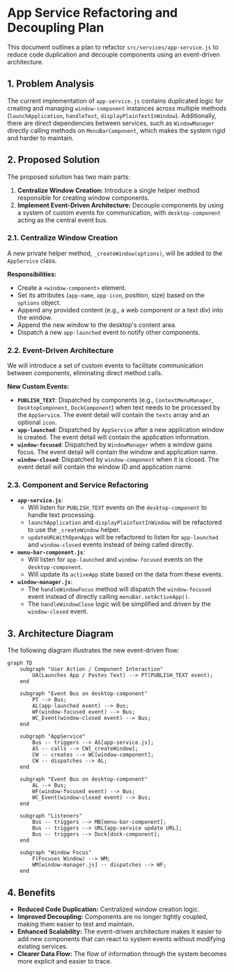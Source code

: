# App Service Refactoring and Decoupling Plan

This document outlines a plan to refactor `src/services/app-service.js` to reduce code duplication and decouple components using an event-driven architecture.

## 1. Problem Analysis

The current implementation of `app-service.js` contains duplicated logic for creating and managing `window-component` instances across multiple methods (`launchApplication`, `handleText`, `displayPlainTextInWindow`). Additionally, there are direct dependencies between services, such as `WindowManager` directly calling methods on `MenuBarComponent`, which makes the system rigid and harder to maintain.

## 2. Proposed Solution

The proposed solution has two main parts:
1.  **Centralize Window Creation:** Introduce a single helper method responsible for creating window components.
2.  **Implement Event-Driven Architecture:** Decouple components by using a system of custom events for communication, with `desktop-component` acting as the central event bus.

### 2.1. Centralize Window Creation

A new private helper method, `_createWindow(options)`, will be added to the `AppService` class.

**Responsibilities:**
- Create a `<window-component>` element.
- Set its attributes (`app-name`, `app-icon`, position, size) based on the `options` object.
- Append any provided content (e.g., a web component or a text div) into the window.
- Append the new window to the desktop's content area.
- Dispatch a new `app-launched` event to notify other components.

### 2.2. Event-Driven Architecture

We will introduce a set of custom events to facilitate communication between components, eliminating direct method calls.

**New Custom Events:**
-   **`PUBLISH_TEXT`**: Dispatched by components (e.g., `ContextMenuManager`, `DesktopComponent`, `DockComponent`) when text needs to be processed by the `AppService`. The event detail will contain the `texts` array and an optional `icon`.
-   **`app-launched`**: Dispatched by `AppService` after a new application window is created. The event detail will contain the application information.
-   **`window-focused`**: Dispatched by `WindowManager` when a window gains focus. The event detail will contain the window and application name.
-   **`window-closed`**: Dispatched by `window-component` when it is closed. The event detail will contain the window ID and application name.

### 2.3. Component and Service Refactoring

-   **`app-service.js`**:
    -   Will listen for `PUBLISH_TEXT` events on the `desktop-component` to handle text processing.
    -   `launchApplication` and `displayPlainTextInWindow` will be refactored to use the `_createWindow` helper.
    -   `updateURLWithOpenApps` will be refactored to listen for `app-launched` and `window-closed` events instead of being called directly.
-   **`menu-bar-component.js`**:
    -   Will listen for `app-launched` and `window-focused` events on the `desktop-component`.
    -   Will update its `activeApp` state based on the data from these events.
-   **`window-manager.js`**:
    -   The `handleWindowFocus` method will dispatch the `window-focused` event instead of directly calling `menuBar.setActiveApp()`.
    -   The `handleWindowClose` logic will be simplified and driven by the `window-closed` event.

## 3. Architecture Diagram

The following diagram illustrates the new event-driven flow:

```mermaid
graph TD
    subgraph "User Action / Component Interaction"
        UA(Launches App / Pastes Text) --> PT(PUBLISH_TEXT event);
    end

    subgraph "Event Bus on desktop-component"
        PT --> Bus;
        AL(app-launched event) --> Bus;
        WF(window-focused event) --> Bus;
        WC_Event(window-closed event) --> Bus;
    end

    subgraph "AppService"
        Bus -- triggers --> AS[app-service.js];
        AS -- calls --> CW[_createWindow];
        CW -- creates --> WC[window-component];
        CW -- dispatches --> AL;
    end

    subgraph "Event Bus on desktop-component"
        AL --> Bus;
        WF(window-focused event) --> Bus;
        WC_Event(window-closed event) --> Bus;
    end

    subgraph "Listeners"
        Bus -- triggers --> MB[menu-bar-component];
        Bus -- triggers --> URL[app-service update URL];
        Bus -- triggers --> Dock[dock-component];
    end

    subgraph "Window Focus"
        F(Focuses Window) --> WM;
        WM[window-manager.js] -- dispatches --> WF;
    end
```

## 4. Benefits

-   **Reduced Code Duplication:** Centralized window creation logic.
-   **Improved Decoupling:** Components are no longer tightly coupled, making them easier to test and maintain.
-   **Enhanced Scalability:** The event-driven architecture makes it easier to add new components that can react to system events without modifying existing services.
-   **Clearer Data Flow:** The flow of information through the system becomes more explicit and easier to trace.